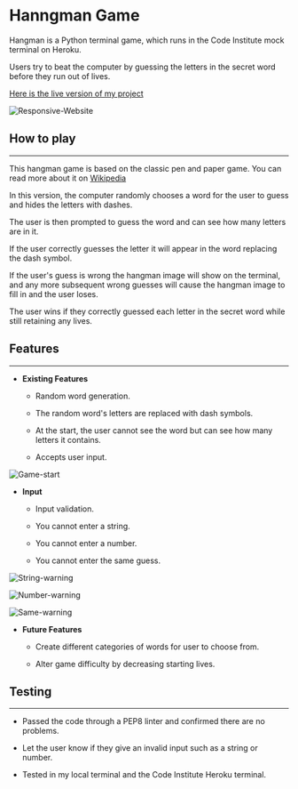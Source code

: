 # Hanngman Game

Hangman is a Python terminal game, which runs in the Code Institute mock terminal on Heroku.

Users try to beat the computer by guessing the letters in the secret word before they run out of lives.

[Here is the live version of my project](https://python-hangman-ci.herokuapp.com/)

![Responsive-Website](https://seanlp.github.io/python-game/assets/images/hangman.png)

## How to play
---

This hangman game is based on the classic pen and paper game. You can read more about it on [Wikipedia](https://en.wikipedia.org/wiki/Hangman_(game))

In this version, the computer randomly chooses a word for the user to guess and hides the letters with dashes.

The user is then prompted to guess the word and can see how many letters are in it.

If the user correctly guesses the letter it will appear in the word replacing the dash symbol.

If the user's guess is wrong the hangman image will show on the terminal, and any more subsequent wrong guesses will cause the hangman image to fill in and the user loses.

The user wins if they correctly guessed each letter in the secret word while still retaining any lives.

## Features
---
* **Existing Features**

    * Random word generation.

    * The random word's letters are replaced with dash symbols.

    * At the start, the user cannot see the word but can see how many letters it contains.

    * Accepts user input.

![Game-start](https://seanlp.github.io/python-game/assets/images/game-start.png)

  
* **Input**

    * Input validation.

    * You cannot enter a string.

    * You cannot enter a number.

    * You cannot enter the same guess.

![String-warning](https://seanlp.github.io/python-game/assets/images/string.png)

![Number-warning](https://seanlp.github.io/python-game/assets/images/number.png)

![Same-warning](https://seanlp.github.io/python-game/assets/images/same-letter.png)

* **Future Features**

    * Create different categories of words for user to choose from.

    * Alter game difficulty by decreasing starting lives.

## Testing
---
* Passed the code through a PEP8 linter and confirmed there are no problems.

* Let the user know if they give an invalid input such as a string or number.

* Tested in my local terminal and the Code Institute Heroku terminal.